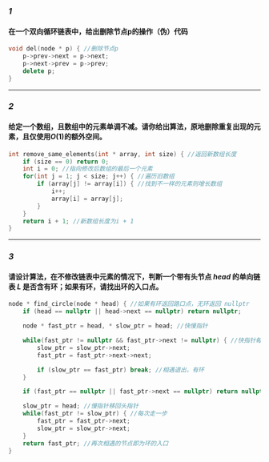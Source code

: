 ### ***1***
#### 在一个双向循环链表中，给出删除节点p的操作（伪）代码

```c++ {.line-numbers}
void del(node * p) { //删除节点p
    p->prev->next = p->next;
    p->next->prev = p->prev;
    delete p;
}
```

---

### ***2***
#### 给定一个数组，且数组中的元素单调不减。请你给出算法，原地删除重复出现的元素，且仅使用$O(1)$的额外空间。

```c++ {.line-numbers}
int remove_same_elements(int * array, int size) { //返回新数组长度
    if (size == 0) return 0;
    int i = 0; //指向修改后数组的最后一个元素
    for(int j = 1; j < size; j++) { //遍历旧数组
        if (array[j] != array[i]) { //找到不一样的元素则增长数组
            i++;
            array[i] = array[j];
        }
    }
    return i + 1; //新数组长度为i + 1
} 
```

---

### ***3***
#### 请设计算法，在不修改链表中元素的情况下，判断一个带有头节点 $head$ 的单向链表 $L$ 是否含有环；如果有环，请找出环的入口点。

```c++ {.line-numbers}
node * find_circle(node * head) { //如果有环返回路口点，无环返回 nullptr
    if (head == nullptr || head->next == nullptr) return nullptr;

    node * fast_ptr = head, * slow_ptr = head; //快慢指针

    while(fast_ptr != nullptr && fast_ptr->next != nullptr) { //快指针每次走两步，慢指针每次走一步
        slow_ptr = slow_ptr->next;
        fast_ptr = fast_ptr->next->next;

        if (slow_ptr == fast_ptr) break; //相遇退出，有环
    }

    if (fast_ptr == nullptr || fast_ptr->next == nullptr) return nullptr; //如果快指针走到结尾，说明没有环

    slow_ptr = head; //慢指针移回头指针
    while(fast_ptr != slow_ptr) { //每次走一步
        fast_ptr = fast_ptr->next;
        slow_ptr = slow_ptr->next;
    }
    return fast_ptr; //再次相遇的节点即为环的入口 
}
```
